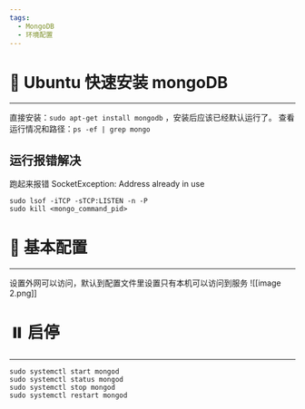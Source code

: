 ```yaml
---
tags:
  - MongoDB
  - 环境配置
---
```

# 🍃 Ubuntu 快速安装 mongoDB
---
直接安装：`sudo apt-get install mongodb` ，安装后应该已经默认运行了。
查看运行情况和路径：`ps -ef | grep mongo`
## 运行报错解决
跑起来报错 SocketException: Address already in use
```shell
sudo lsof -iTCP -sTCP:LISTEN -n -P
sudo kill <mongo_command_pid>
```

# 🔧 基本配置
---
设置外网可以访问，默认到配置文件里设置只有本机可以访问到服务
![[image 2.png]]

# ⏸️ 启停
---
```shell
sudo systemctl start mongod
sudo systemctl status mongod
sudo systemctl stop mongod
sudo systemctl restart mongod
```